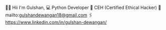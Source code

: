 👨‍💻 Hii I'm Gulshan,
💻 Python Developer
📄 CEH (Certified Ethical Hacker)
📨 mailto:gulshandewangan18@gmail.com
🖇️ https://www.linkedin.com/in/gulshan-dewangan/







